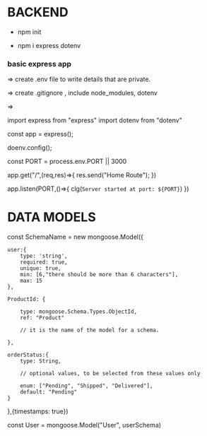 # BACKEND

- npm init

- npm i express dotenv

### basic express app

=> create .env file to write details that are private.

=> create .gitignore , include node_modules, dotenv

=>

import express from "express"
import dotenv from "dotenv"

const app = express();

doenv.config();

const PORT = process.env.PORT || 3000

app.get("/",(req,res)=>{
    res.send("Home Route");
})

app.listen(PORT,()=>{
    clg(`Server started at port: ${PORT}`)
})


# DATA MODELS

const SchemaName = new mongoose.Model({

 <!-- - simple model -->

    user:{
        type: 'string',
        required: true,
        unique: true,
        min: [6,"there should be more than 6 characters"],
        max: 15
    },

<!-- model refering other model -->
    ProductId: {

        type: mongoose.Schema.Types.ObjectId,
        ref: "Product"      

        // it is the name of the model for a schema.

    },

<!-- giving the options to be selected -->

    orderStatus:{
        type: String,

        // optional values, to be selected from these values only

        enum: ["Pending", "Shipped", "Delivered"],
        default: "Pending"
    }

},{timestamps: true})


const User = mongoose.Model("User", userSchema)